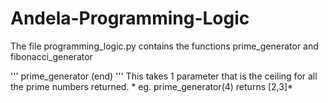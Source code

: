 # Andela-Programming-Logic
The file programming_logic.py contains the functions prime_generator and fibonacci_generator

'''
prime_generator (end)
'''
This takes 1 parameter that is the ceiling for all the prime numbers returned. * eg. prime_generator(4) returns [2,3]*
